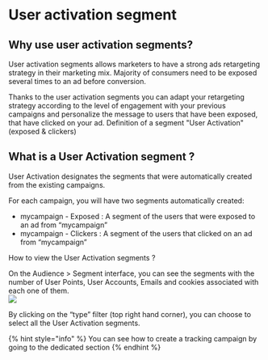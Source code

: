 # User activation segment

## Why use user activation segments? 

User activation segments allows marketers to have a strong ads retargeting strategy in their marketing mix. Majority of consumers need to be exposed several times to an ad before conversion. 

Thanks to the user activation segments you can adapt your retargeting strategy according to the level of engagement with your previous campaigns and personalize the message to users that have been exposed, that have clicked on your ad. Definition of a segment "User Activation" \(exposed & clickers\)

## What is a User Activation segment ?

User Activation designates the segments that were automatically created from the existing campaigns.

For each campaign, you will have two segments automatically created:

* mycampaign - Exposed : A segment of the users that were exposed to an ad from “mycampaign”
* mycampaign - Clickers : A segment of the users that clicked on an ad from “mycampaign”

How to view the User Activation segments ?

On the Audience &gt; Segment interface, you can see the segments with the number of User Points, User Accounts, Emails and cookies associated with each one of them.  
![](https://lh6.googleusercontent.com/9p8TxpIXjRhxeSNsNVraeg_7kan1UScS1FiefEyoO0l2yIK4kR4zgZRpPACkRm6E1PfAXlT7VrrsLTtUiox3-U0aFxAFsk0e0E5wy8QsNA3CJQVhPhIwlbkhXv0_3A)

By clicking on the “type” filter \(top right hand corner\), you can choose to select all the User Activation segments.

{% hint style="info" %}
You can see how to create a tracking campaign by going to the dedicated section
{% endhint %}



